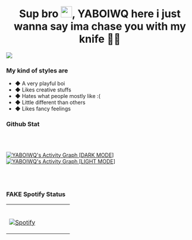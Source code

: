 <h1 align="center">Sup bro <img src="https://raw.githubusercontent.com/MartinHeinz/MartinHeinz/master/wave.gif" width="30px">, YABOIWQ here i just wanna say ima chase you with my knife 🌚🔪</h1>
<img src="https://user-images.githubusercontent.com/84565593/136684130-9bd59f62-bdb2-458f-ab3c-78d3fe5185b7.jpg"/>


### My kind of styles are
- ◆ A very playful boi
- ◆ Likes creative stuffs
- ◆ Hates what people mostly like :(
- ◆ Little different than others
- ◆ Likes fancy feelings

### Github Stat

<br/>
<br/>

<a href="https://github.com/warrayquipsome/github-readme-activity-graph"><img alt="YABOIWQ's Activity Graph [DARK MODE]" src="https://activity-graph.herokuapp.com/graph?username=warrayquipsome&bg_color=0D1117&color=bcbcbc&line=bcbcbc&point=FFFFFF&hide_border=true" /></a>
<a href="https://github.com/warrayquipsome/github-readme-activity-graph"><img alt="YABOIWQ's Activity Graph [LIGHT MODE]" src="https://activity-graph.herokuapp.com/graph?username=warrayquipsome&bg_color=F2EEE8&color=434343&line=434343&point=000000&hide_border=true" /></a>

<br/>
<br/>

### FAKE Spotify Status
<table width="100%"> 
  <tr>
  <td width="50%">
      
&nbsp; <br> [![Spotify](https://novatorem.vercel.app/api/spotify)](https://open.spotify.com/user/31jon5wjazxpk7eteguj6vo3vrom)

  </td>



